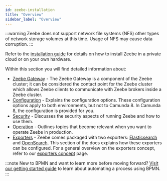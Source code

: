 ```yaml
---
id: zeebe-installation
title: "Overview"
sidebar_label: "Overview"
---
```


:::warning
Zeebe does not support network file systems (NFS) other types of network storage volumes at this time. Usage of NFS may cause data corruption.
:::

Refer to the [installation guide](/self-managed/setup/overview.md) for details on how to install Zeebe in a private cloud or on your own hardware.

Within this section you will find detailed information about:

- [Zeebe Gateway](zeebe-gateway/zeebe-gateway-overview.md) - The Zeebe Gateway is a component of the Zeebe cluster; it can be considered the contact point for the Zeebe cluster which allows Zeebe clients to communicate with Zeebe brokers inside a Zeebe cluster.
- [Configuration](configuration/configuration.md) - Explains the configuration options. These configuration options apply to both environments, but not to Camunda 8. In Camunda 8, the configuration is provided for you.
- [Security](security/security.md) - Discusses the security aspects of running Zeebe and how to use them.
- [Operation](operations/zeebe-in-production.md) - Outlines topics that become relevant when you want to operate Zeebe in production.
- [Exporters](exporters/exporters.md) - Zeebe comes packaged with two exporters: [Elasticsearch](exporters/elasticsearch-exporter.md) and [OpenSearch](exporters/opensearch-exporter.md). This section of the docs explains how these exporters can be configured. For a general overview on the exporters concept, refer to our [exporters concept](/self-managed/concepts/exporters.md) page.

:::note
New to BPMN and want to learn more before moving forward? [Visit our getting started guide](/guides/automating-a-process-using-bpmn.md) to learn about automating a process using BPMN.
:::
